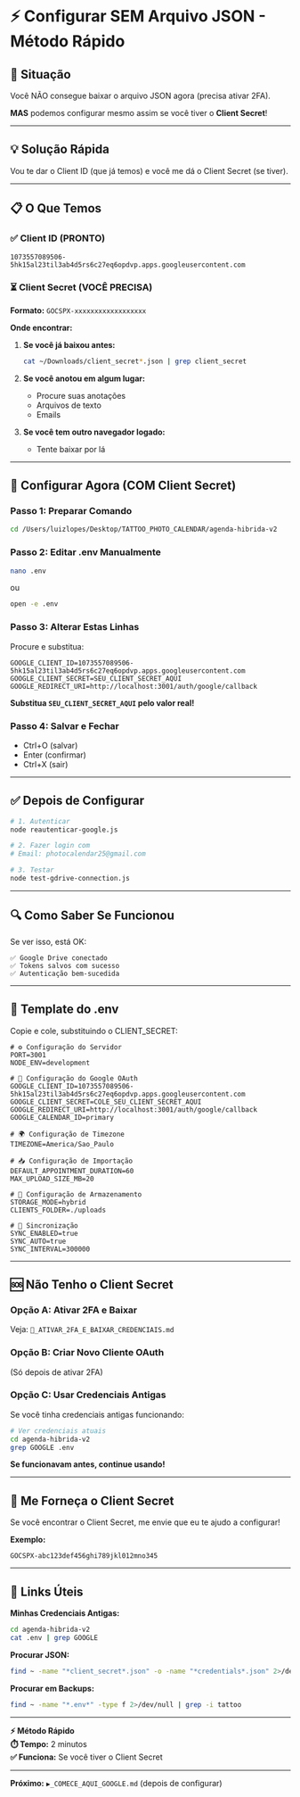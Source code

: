 # ⚡ Configurar SEM Arquivo JSON - Método Rápido

## 🎯 Situação

Você NÃO consegue baixar o arquivo JSON agora (precisa ativar 2FA).

**MAS** podemos configurar mesmo assim se você tiver o **Client Secret**!

---

## 💡 Solução Rápida

Vou te dar o Client ID (que já temos) e você me dá o Client Secret (se tiver).

---

## 📋 O Que Temos

### ✅ Client ID (PRONTO)
```
1073557089506-5hk15al23til3ab4d5rs6c27eq6opdvp.apps.googleusercontent.com
```

### ⏳ Client Secret (VOCÊ PRECISA)

**Formato:** `GOCSPX-xxxxxxxxxxxxxxxxxx`

**Onde encontrar:**

1. **Se você já baixou antes:**
   ```bash
   cat ~/Downloads/client_secret*.json | grep client_secret
   ```

2. **Se você anotou em algum lugar:**
   - Procure suas anotações
   - Arquivos de texto
   - Emails

3. **Se você tem outro navegador logado:**
   - Tente baixar por lá

---

## 🚀 Configurar Agora (COM Client Secret)

### Passo 1: Preparar Comando

```bash
cd /Users/luizlopes/Desktop/TATTOO_PHOTO_CALENDAR/agenda-hibrida-v2
```

### Passo 2: Editar .env Manualmente

```bash
nano .env
```

ou

```bash
open -e .env
```

### Passo 3: Alterar Estas Linhas

Procure e substitua:

```env
GOOGLE_CLIENT_ID=1073557089506-5hk15al23til3ab4d5rs6c27eq6opdvp.apps.googleusercontent.com
GOOGLE_CLIENT_SECRET=SEU_CLIENT_SECRET_AQUI
GOOGLE_REDIRECT_URI=http://localhost:3001/auth/google/callback
```

**Substitua `SEU_CLIENT_SECRET_AQUI` pelo valor real!**

### Passo 4: Salvar e Fechar
- Ctrl+O (salvar)
- Enter (confirmar)
- Ctrl+X (sair)

---

## ✅ Depois de Configurar

```bash
# 1. Autenticar
node reautenticar-google.js

# 2. Fazer login com
# Email: photocalendar25@gmail.com

# 3. Testar
node test-gdrive-connection.js
```

---

## 🔍 Como Saber Se Funcionou

Se ver isso, está OK:

```
✅ Google Drive conectado
✅ Tokens salvos com sucesso
✅ Autenticação bem-sucedida
```

---

## 📝 Template do .env

Copie e cole, substituindo o CLIENT_SECRET:

```env
# ⚙️ Configuração do Servidor
PORT=3001
NODE_ENV=development

# 🔑 Configuração do Google OAuth
GOOGLE_CLIENT_ID=1073557089506-5hk15al23til3ab4d5rs6c27eq6opdvp.apps.googleusercontent.com
GOOGLE_CLIENT_SECRET=COLE_SEU_CLIENT_SECRET_AQUI
GOOGLE_REDIRECT_URI=http://localhost:3001/auth/google/callback
GOOGLE_CALENDAR_ID=primary

# 🌍 Configuração de Timezone
TIMEZONE=America/Sao_Paulo

# 📥 Configuração de Importação
DEFAULT_APPOINTMENT_DURATION=60
MAX_UPLOAD_SIZE_MB=20

# 📁 Configuração de Armazenamento
STORAGE_MODE=hybrid
CLIENTS_FOLDER=./uploads

# 🔄 Sincronização
SYNC_ENABLED=true
SYNC_AUTO=true
SYNC_INTERVAL=300000
```

---

## 🆘 Não Tenho o Client Secret

### Opção A: Ativar 2FA e Baixar
Veja: `🔐_ATIVAR_2FA_E_BAIXAR_CREDENCIAIS.md`

### Opção B: Criar Novo Cliente OAuth
(Só depois de ativar 2FA)

### Opção C: Usar Credenciais Antigas
Se você tinha credenciais antigas funcionando:

```bash
# Ver credenciais atuais
cd agenda-hibrida-v2
grep GOOGLE .env
```

**Se funcionavam antes, continue usando!**

---

## 💬 Me Forneça o Client Secret

Se você encontrar o Client Secret, me envie que eu te ajudo a configurar!

**Exemplo:**
```
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45
```

---

## 🔗 Links Úteis

**Minhas Credenciais Antigas:**
```bash
cd agenda-hibrida-v2
cat .env | grep GOOGLE
```

**Procurar JSON:**
```bash
find ~ -name "*client_secret*.json" -o -name "*credentials*.json" 2>/dev/null
```

**Procurar em Backups:**
```bash
find ~ -name "*.env*" -type f 2>/dev/null | grep -i tattoo
```

---

**⚡ Método Rápido**  
**⏱️ Tempo:** 2 minutos  
**✅ Funciona:** Se você tiver o Client Secret

---

**Próximo:** `▶️_COMECE_AQUI_GOOGLE.md` (depois de configurar)

